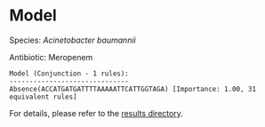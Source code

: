 
# Model

Species: *Acinetobacter baumannii*

Antibiotic: Meropenem

```
Model (Conjunction - 1 rules):
------------------------------
Absence(ACCATGATGATTTTAAAAATTCATTGGTAGA) [Importance: 1.00, 31 equivalent rules]

```

For details, please refer to the [results directory](../../../../../results/scm_b/acinetobacter%20baumannii/meropenem/repeat_3/).

